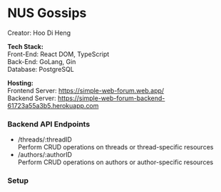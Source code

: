 # NUS Gossips
Creator: Hoo Di Heng  

**Tech Stack:**  
Front-End: React DOM, TypeScript  
Back-End: GoLang, Gin  
Database: PostgreSQL

**Hosting:**  
Frontend Server: https://simple-web-forum.web.app/  
Backend Server: https://simple-web-forum-backend-61723a55a3b5.herokuapp.com

### Backend API Endpoints  
- /threads/:threadID  
Perform CRUD operations on threads or thread-specific resources
- /authors/:authorID   
Perform CRUD operations on authors or author-specific resources

### Setup  
